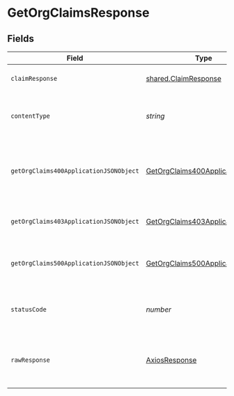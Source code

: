 # GetOrgClaimsResponse


## Fields

| Field                                                                                       | Type                                                                                        | Required                                                                                    | Description                                                                                 |
| ------------------------------------------------------------------------------------------- | ------------------------------------------------------------------------------------------- | ------------------------------------------------------------------------------------------- | ------------------------------------------------------------------------------------------- |
| `claimResponse`                                                                             | [shared.ClaimResponse](../../models/shared/claimresponse.md)                                | :heavy_minus_sign:                                                                          | Claims successfully fetched.                                                                |
| `contentType`                                                                               | *string*                                                                                    | :heavy_check_mark:                                                                          | HTTP response content type for this operation                                               |
| `getOrgClaims400ApplicationJSONObject`                                                      | [GetOrgClaims400ApplicationJSON](../../models/operations/getorgclaims400applicationjson.md) | :heavy_minus_sign:                                                                          | The request is malformed (e.g, a given path parameter is invalid)<br/>                      |
| `getOrgClaims403ApplicationJSONObject`                                                      | [GetOrgClaims403ApplicationJSON](../../models/operations/getorgclaims403applicationjson.md) | :heavy_minus_sign:                                                                          | The user is forbidden from making this request<br/>                                         |
| `getOrgClaims500ApplicationJSONObject`                                                      | [GetOrgClaims500ApplicationJSON](../../models/operations/getorgclaims500applicationjson.md) | :heavy_minus_sign:                                                                          | Something unexpected happened on the server.                                                |
| `statusCode`                                                                                | *number*                                                                                    | :heavy_check_mark:                                                                          | HTTP response status code for this operation                                                |
| `rawResponse`                                                                               | [AxiosResponse](https://axios-http.com/docs/res_schema)                                     | :heavy_minus_sign:                                                                          | Raw HTTP response; suitable for custom response parsing                                     |